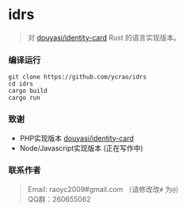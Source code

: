 # idrs

>   对 [douyasi/identity-card](https://github.com/douyasi/identity-card) Rust 的语言实现版本。

### 编译运行

```shell
git clone https://github.com/ycrao/idrs
cd idrs
cargo build
cargo run
```

### 致谢

- PHP实现版本 [douyasi/identity-card](https://github.com/douyasi/identity-card)
- Node/Javascript实现版本 (正在写作中)

### 联系作者

>   Email: raoyc2009#gmail.com （请修改改`#` 为`@`）  
>   QQ群：260655062  